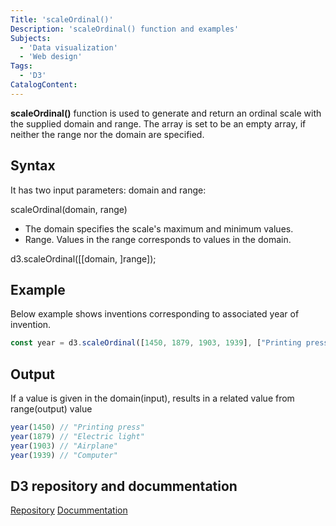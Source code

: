 ```yaml
---
Title: 'scaleOrdinal()'
Description: 'scaleOrdinal() function and examples'
Subjects:
  - 'Data visualization'
  - 'Web design'
Tags: 
  - 'D3'
CatalogContent:
--- 
```


**scaleOrdinal()** function is used to generate and return an ordinal scale with the supplied domain and range. The array is set to be an empty array, if neither the range nor the domain are specified.

## Syntax

It has two input parameters: domain and range:

scaleOrdinal(domain, range)

- The domain specifies the scale's maximum and minimum values.
- Range. Values in the range corresponds to values in the domain.

d3.scaleOrdinal([[domain, ]range]);

## Example

Below example shows inventions corresponding to associated year of invention. 

```js
const year = d3.scaleOrdinal([1450, 1879, 1903, 1939], ["Printing press", "Electric light", "Airplane", "Computer"]);
```

## Output

If a value is given in the domain(input), results in a related value from range(output) value

```js
year(1450) // "Printing press"
year(1879) // "Electric light"
year(1903) // "Airplane"
year(1939) // "Computer"
```

## D3 repository and docummentation
[Repository](https://github.com/d3/d3-scale)
[Docummentation](https://d3js.org/d3-scale/ordinal)



